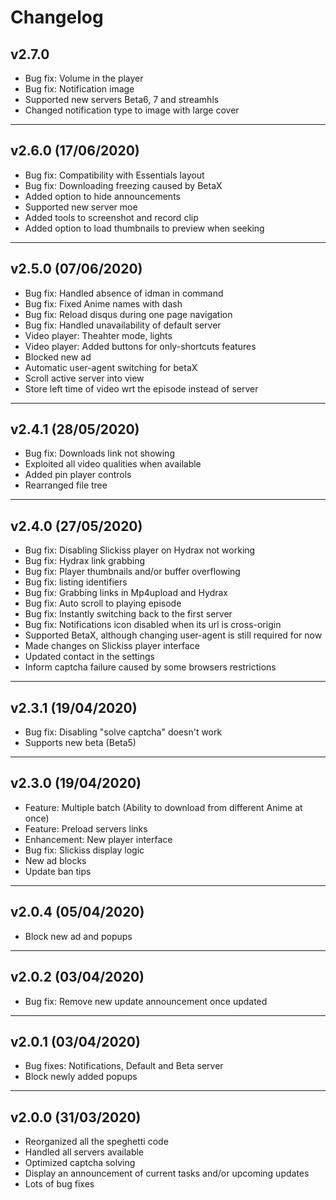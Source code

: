 # Changelog

## v2.7.0
- Bug fix: Volume in the player
- Bug fix: Notification image
- Supported new servers Beta6, 7 and streamhls
- Changed notification type to image with large cover

---

## v2.6.0 (17/06/2020)
- Bug fix: Compatibility with Essentials layout
- Bug fix: Downloading freezing caused by BetaX
- Added option to hide announcements
- Supported new server moe
- Added tools to screenshot and record clip
- Added option to load thumbnails to preview when seeking

---

## v2.5.0 (07/06/2020)
- Bug fix: Handled absence of idman in command
- Bug fix: Fixed Anime names with dash
- Bug fix: Reload disqus during one page navigation
- Bug fix: Handled unavailability of default server
- Video player: Theahter mode, lights
- Video player: Added buttons for only-shortcuts features
- Blocked new ad
- Automatic user-agent switching for betaX
- Scroll active server into view
- Store left time of video wrt the episode instead of server

---

## v2.4.1 (28/05/2020)
- Bug fix: Downloads link not showing
- Exploited all video qualities when available
- Added pin player controls
- Rearranged file tree

---

## v2.4.0 (27/05/2020)
- Bug fix: Disabling Slickiss player on Hydrax not working
- Bug fix: Hydrax link grabbing
- Bug fix: Player thumbnails and/or buffer overflowing
- Bug fix: listing identifiers
- Bug fix: Grabbing links in Mp4upload and Hydrax
- Bug fix: Auto scroll to playing episode
- Bug fix: Instantly switching back to the first server
- Bug fix: Notifications icon disabled when its url is cross-origin
- Supported BetaX, although changing user-agent is still required for now
- Made changes on Slickiss player interface
- Updated contact in the settings
- Inform captcha failure caused by some browsers restrictions

---

## v2.3.1 (19/04/2020)

- Bug fix: Disabling "solve captcha" doesn't work
- Supports new beta (Beta5)

---

## v2.3.0 (19/04/2020)

- Feature: Multiple batch (Ability to download from different Anime at once)
- Feature: Preload servers links 
- Enhancement: New player interface
- Bug fix: Slickiss display logic
- New ad blocks
- Update ban tips

---

## v2.0.4 (05/04/2020)

- Block new ad and popups

---

## v2.0.2 (03/04/2020)

- Bug fix: Remove new update announcement once updated

---

## v2.0.1 (03/04/2020)

- Bug fixes: Notifications, Default and Beta server
- Block newly added popups

---

## v2.0.0 (31/03/2020)

- Reorganized all the speghetti code 
- Handled all servers available
- Optimized captcha solving
- Display an announcement of current tasks and/or upcoming updates
- Lots of bug fixes

